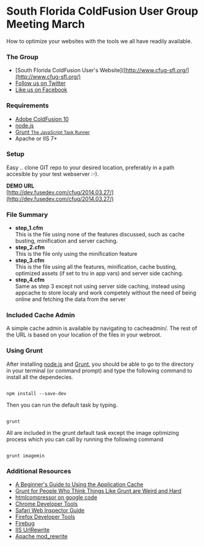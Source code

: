 South Florida ColdFusion User Group Meeting March
=====================

How to optimize your websites with the tools we all have readily available.

### The Group
* [South Florida ColdFusion User's Website]([http://www.cfug-sfl.org/](http://www.cfug-sfl.org/)
* [Follow us on Twitter](https://twitter.com/sfcfug)
* [Like us on Facebook](https://www.facebook.com/cfugsfl)


### Requirements
* [Adobe ColdFusion 10](http://www.adobe.com/products/coldfusion-standard.html)
* [node.js](http://nodejs.org/) 
* [Grunt <small>The JavaScript Task Runner</small>](http://gruntjs.com/)
* Apache or IIS 7+

### Setup
Easy .. clone GIT repo to your desired location, preferably in a path accesible by your test webserver :-).

__DEMO URL__<br />
[http://dev.fusedev.com/cfug/2014.03.27/](http://dev.fusedev.com/cfug/2014.03.27/)

### File Summary
* __step_1.cfm__  
This is the file using none of the features discussed, such as cache busting, minification and server caching.
* __step_2.cfm__  
This is the file only using the minification feature
* __step_3.cfm__  
This is the file using all the features, minification, cache busting, optimized assets (if set to tru in app vars) and server side caching.
* __step_4.cfm__  
Same as step 3 except not using server side caching, instead using appcache to store localy and work competely without the need of being online and fetching the data from the server

### Included Cache Admin
A simple cache admin is available by navigating to cacheadmin/. The rest of the URL is based on your location of the files in your webroot.

### Using Grunt
After installing [node.js](http://nodejs.org/) and [Grunt](http://gruntjs.com/), you should be able to go to the directory in your terminal (or command prompt) and type the following command to install all the dependecies.

<code>
npm install --save-dev 
</code>

Then you can run the default task by typing.

<code>
grunt
</code>

All are included in the grunt default task except the image optimizing process which you can call by running the following command


<code>
grunt imagemin
</code>

### Additional Resources
* [A Beginner's Guide to Using the Application Cache](http://www.html5rocks.com/en/tutorials/appcache/beginner/)
* [Grunt for People Who Think Things Like Grunt are Weird and Hard](http://24ways.org/2013/grunt-is-not-weird-and-hard/)
* [htmlcompressor on google code](https://code.google.com/p/htmlcompressor/)
* [Chrome Developer Tools](https://developers.google.com/chrome-developer-tools/)
* [Safari Web Inspector Guide](https://developer.apple.com/library/safari/documentation/AppleApplications/Conceptual/Safari_Developer_Guide/Introduction/Introduction.html)
* [Firefox Developer Tools](https://developer.mozilla.org/en-US/docs/Tools)
* [Firebug](http://getfirebug.com/)
* [IIS UrlRewrite](http://www.iis.net/downloads/microsoft/url-rewrite)
* [Apache mod_rewrite](http://httpd.apache.org/docs/current/mod/mod_rewrite.html)
